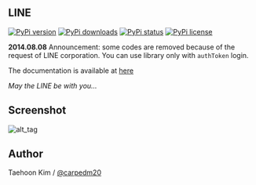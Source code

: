 LINE
----

[![PyPi version](https://pypip.in/v/line/badge.png?style=flat)](https://pypi.python.org/pypi/line)
[![PyPi downloads](https://pypip.in/d/line/badge.png?style=flat)](https://pypi.python.org/pypi/line)
[![PyPi status](https://pypip.in/status/line/badge.svg?style=flat)](https://pypi.python.org/pypi/line)
[![PyPi license](https://pypip.in/license/line/badge.svg?style=flat)](https://pypi.python.org/pypi/line)

**2014.08.08** Announcement: some codes are removed because of the request of LINE corporation. You can use library only with `authToken` login.

The documentation is available at [here](http://carpedm20.github.io/line/)

*May the LINE be with you...*


Screenshot
----------

![alt_tag](http://3.bp.blogspot.com/-FX3ONLEKBBY/U9xJD8JkJbI/AAAAAAAAF2Q/1E7VXOkvYAI/s1600/%E1%84%89%E1%85%B3%E1%84%8F%E1%85%B3%E1%84%85%E1%85%B5%E1%86%AB%E1%84%89%E1%85%A3%E1%86%BA+2014-08-02+%E1%84%8B%E1%85%A9%E1%84%8C%E1%85%A5%E1%86%AB+10.47.15.png)


Author
------

Taehoon Kim / [@carpedm20](http://carpedm20.github.io/about/)


